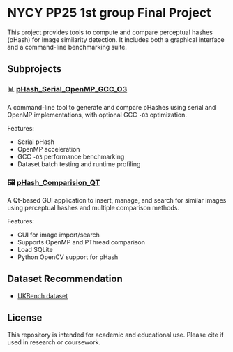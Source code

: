 # NYCY PP25 1st group Final Project

This project provides tools to compute and compare perceptual hashes (pHash) for image similarity detection. It includes both a graphical interface and a command-line benchmarking suite.

## Subprojects

### 📊 [pHash_Serial_OpenMP_GCC_O3](./pHash_Generation_Serial_OpenMP_GCC_O3/)
A command-line tool to generate and compare pHashes using serial and OpenMP implementations, with optional GCC `-O3` optimization.

Features:
- Serial pHash 
- OpenMP acceleration
- GCC `-O3` performance benchmarking
- Dataset batch testing and runtime profiling

### 🖼️ [pHash_Comparision_QT](./pHash_Comparision_QT/)
A Qt-based GUI application to insert, manage, and search for similar images using perceptual hashes and multiple comparison methods.

Features:
- GUI for image import/search
- Supports OpenMP and PThread comparison
- Load SQLite
- Python OpenCV support for pHash

## Dataset Recommendation

- [UKBench dataset](https://www.kaggle.com/datasets/sunghoshim/ukbench100)

## License

This repository is intended for academic and educational use. Please cite if used in research or coursework.

